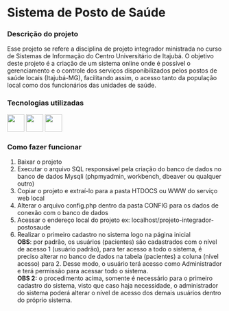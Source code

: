 <link rel="stylesheet" href="https://cdn.jsdelivr.net/gh/devicons/devicon@v2.15.1/devicon.min.css">
          
# Sistema de Posto de Saúde

### Descrição do projeto

Esse projeto se refere a disciplina de projeto integrador ministrada no curso de Sistemas de Informação do Centro Universitário de Itajubá.
O objetivo deste projeto é a criação de um sistema online onde é possível o gerenciamento e o controle dos serviços disponibilizados pelos postos de saúde locais (Itajubá-MG), facilitando assim, o acesso tanto da população local como dos funcionários das unidades de saúde.

### Tecnologias utilizadas

<img src="https://cdn.jsdelivr.net/gh/devicons/devicon/icons/php/php-original.svg" width="40" height="40"/> <img src="https://cdn.jsdelivr.net/gh/devicons/devicon/icons/mysql/mysql-original-wordmark.svg" width="40" height="40"/> <img src="https://cdn.jsdelivr.net/gh/devicons/devicon/icons/bootstrap/bootstrap-original.svg" width="40" height="40"/>

### Como fazer funcionar

<ol>
  <li>Baixar o projeto</li>
  <li>Executar o arquivo SQL responsável pela criação do banco de dados no banco de dados Mysqli (phpmyadmin, workbench, dbeaver ou qualquer outro)</li>
  <li>Copiar o projeto e extraí-lo para a pasta HTDOCS ou WWW do serviço web local</li>
  <li>Alterar o arquivo config.php dentro da pasta CONFIG para os dados de conexão com o banco de dados</li>
  <li>Acessar o endereço local do projeto ex: localhost/projeto-integrador-postosaude</li>
  <li>Realizar o primeiro cadastro no sistema logo na página inicial</li>
  <strong>OBS</strong>: por padrão, os usuários (pacientes) são cadastrados com o nível de acesso 1 (usuário padrão), para ter acesso a todo o sistema, é preciso alterar no banco de dados na tabela (pacientes) a coluna (nível acesso) para 2. Desse modo, o usuário terá acesso como Administrador e terá permissão para acessar todo o sistema. <br>
  <strong>OBS 2:</strong> o procedimento acima, somente é necessário para o primeiro cadastro do sistema, visto que caso haja necessidade, o administrador do sistema poderá alterar o nível de acesso dos demais usuários dentro do próprio sistema.
</ol>
 
